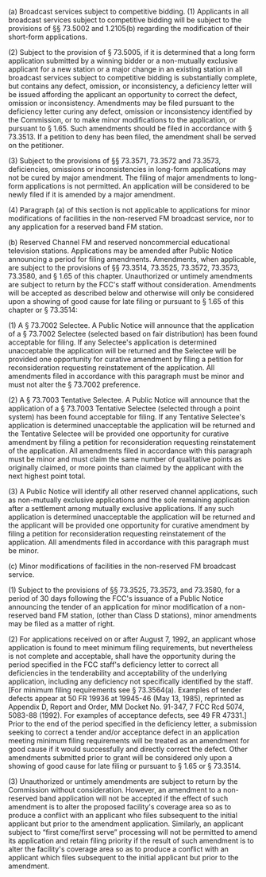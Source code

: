 (a) Broadcast services subject to competitive bidding. (1) Applicants in all broadcast services subject to competitive bidding will be subject to the provisions of §§ 73.5002 and 1.2105(b) regarding the modification of their short-form applications.

(2) Subject to the provision of § 73.5005, if it is determined that a long form application submitted by a winning bidder or a non-mutually exclusive applicant for a new station or a major change in an existing station in all broadcast services subject to competitive bidding is substantially complete, but contains any defect, omission, or inconsistency, a deficiency letter will be issued affording the applicant an opportunity to correct the defect, omission or inconsistency. Amendments may be filed pursuant to the deficiency letter curing any defect, omission or inconsistency identified by the Commission, or to make minor modifications to the application, or pursuant to § 1.65. Such amendments should be filed in accordance with § 73.3513. If a petition to deny has been filed, the amendment shall be served on the petitioner.

(3) Subject to the provisions of §§ 73.3571, 73.3572 and 73.3573, deficiencies, omissions or inconsistencies in long-form applications may not be cured by major amendment. The filing of major amendments to long-form applications is not permitted. An application will be considered to be newly filed if it is amended by a major amendment.

(4) Paragraph (a) of this section is not applicable to applications for minor modifications of facilities in the non-reserved FM broadcast service, nor to any application for a reserved band FM station.

(b) Reserved Channel FM and reserved noncommercial educational television stations. Applications may be amended after Public Notice announcing a period for filing amendments. Amendments, when applicable, are subject to the provisions of §§ 73.3514, 73.3525, 73.3572, 73.3573, 73.3580, and § 1.65 of this chapter. Unauthorized or untimely amendments are subject to return by the FCC's staff without consideration. Amendments will be accepted as described below and otherwise will only be considered upon a showing of good cause for late filing or pursuant to § 1.65 of this chapter or § 73.3514:

(1) A § 73.7002 Selectee. A Public Notice will announce that the application of a § 73.7002 Selectee (selected based on fair distribution) has been found acceptable for filing. If any Selectee's application is determined unacceptable the application will be returned and the Selectee will be provided one opportunity for curative amendment by filing a petition for reconsideration requesting reinstatement of the application. All amendments filed in accordance with this paragraph must be minor and must not alter the § 73.7002 preference.

(2) A § 73.7003 Tentative Selectee. A Public Notice will announce that the application of a § 73.7003 Tentative Selectee (selected through a point system) has been found acceptable for filing. If any Tentative Selectee's application is determined unacceptable the application will be returned and the Tentative Selectee will be provided one opportunity for curative amendment by filing a petition for reconsideration requesting reinstatement of the application. All amendments filed in accordance with this paragraph must be minor and must claim the same number of qualitative points as originally claimed, or more points than claimed by the applicant with the next highest point total.

(3) A Public Notice will identify all other reserved channel applications, such as non-mutually exclusive applications and the sole remaining application after a settlement among mutually exclusive applications. If any such application is determined unacceptable the application will be returned and the applicant will be provided one opportunity for curative amendment by filing a petition for reconsideration requesting reinstatement of the application. All amendments filed in accordance with this paragraph must be minor.

(c) Minor modifications of facilities in the non-reserved FM broadcast service.

(1) Subject to the provisions of §§ 73.3525, 73.3573, and 73.3580, for a period of 30 days following the FCC's issuance of a Public Notice announcing the tender of an application for minor modification of a non-reserved band FM station, (other than Class D stations), minor amendments may be filed as a matter of right.

(2) For applications received on or after August 7, 1992, an applicant whose application is found to meet minimum filing requirements, but nevertheless is not complete and acceptable, shall have the opportunity during the period specified in the FCC staff's deficiency letter to correct all deficiencies in the tenderability and acceptability of the underlying application, including any deficiency not specifically identified by the staff. [For minimum filing requirements see § 73.3564(a). Examples of tender defects appear at 50 FR 19936 at 19945-46 (May 13, 1985), reprinted as Appendix D, Report and Order, MM Docket No. 91-347, 7 FCC Rcd 5074, 5083-88 (1992). For examples of acceptance defects, see 49 FR 47331.] Prior to the end of the period specified in the deficiency letter, a submission seeking to correct a tender and/or acceptance defect in an application meeting minimum filing requirements will be treated as an amendment for good cause if it would successfully and directly correct the defect. Other amendments submitted prior to grant will be considered only upon a showing of good cause for late filing or pursuant to § 1.65 or § 73.3514.

(3) Unauthorized or untimely amendments are subject to return by the Commission without consideration. However, an amendment to a non-reserved band application will not be accepted if the effect of such amendment is to alter the proposed facility's coverage area so as to produce a conflict with an applicant who files subsequent to the initial applicant but prior to the amendment application. Similarly, an applicant subject to “first come/first serve” processing will not be permitted to amend its application and retain filing priority if the result of such amendment is to alter the facility's coverage area so as to produce a conflict with an applicant which files subsequent to the initial applicant but prior to the amendment.
                      

